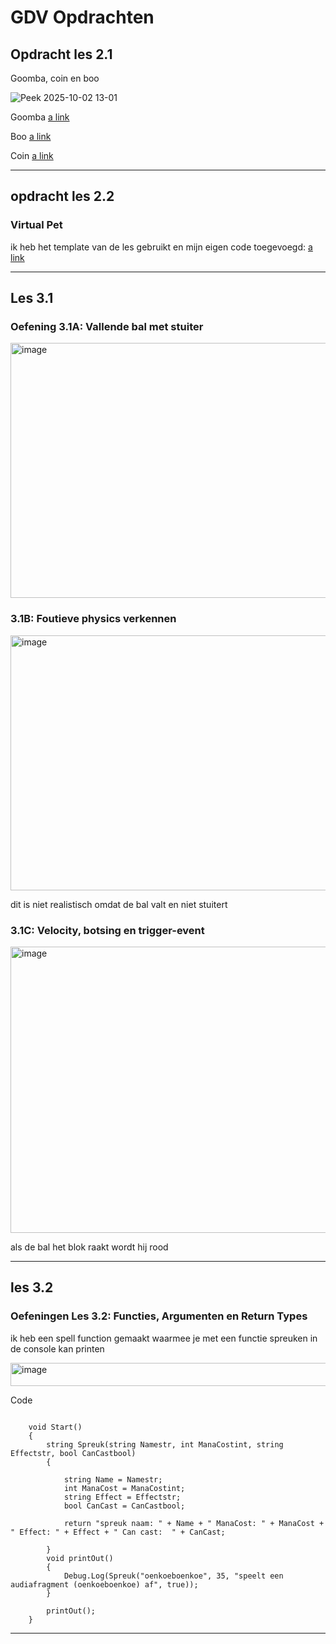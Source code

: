 # GDV Opdrachten

## Opdracht les 2.1

Goomba, coin en boo

![Peek 2025-10-02 13-01](https://github.com/user-attachments/assets/69118e65-fe42-4bf1-95ed-d48f69cc4712)


Goomba
[a link](https://github.com/Tom-De-Jong/Unity-readme/blob/main/Myproject/Assets/Scripts/goomba.cs)

Boo
[a link](https://github.com/Tom-De-Jong/Unity-readme/blob/main/Myproject/Assets/Scripts/booscript.cs)

Coin
[a link](https://github.com/Tom-De-Jong/Unity-readme/blob/main/Myproject/Assets/Scripts/RotationScript.cs)

------------------------------------------------------------

## opdracht les 2.2

### Virtual Pet

ik heb het template van de les gebruikt en mijn eigen code toegevoegd:
[a link](https://github.com/Tom-De-Jong/Unity-readme/blob/main/Myproject/Assets/Scripts/simple%20pet.cs)

------------------------------------------------------------

## Les 3.1

### Oefening 3.1A: Vallende bal met stuiter
<img width="904" height="408" alt="image" src="https://github.com/user-attachments/assets/26a76bee-c16f-464f-b293-d12dc02e5b74" />

### 3.1B: Foutieve physics verkennen
<img width="904" height="408" alt="image" src="https://github.com/user-attachments/assets/f6ef0455-a787-4928-9dad-d76fcda7185d" />

dit is niet realistisch omdat de bal valt en niet stuitert

### 3.1C: Velocity, botsing en trigger-event
<img width="830" height="458" alt="image" src="https://github.com/user-attachments/assets/93eae58a-a685-4dca-be9a-152382ab34ef" />

als de bal het blok raakt wordt hij rood

------------------------------------------------------------

## les 3.2

### Oefeningen Les 3.2: Functies, Argumenten en Return Types

ik heb een spell function gemaakt waarmee je met een functie spreuken in de console kan printen

<img width="754" height="37" alt="image" src="https://github.com/user-attachments/assets/d4d39346-8842-4356-9ca2-fed49ad40d5e" />

Code

```

    void Start()
    {
        string Spreuk(string Namestr, int ManaCostint, string Effectstr, bool CanCastbool)
        {

            string Name = Namestr;
            int ManaCost = ManaCostint;
            string Effect = Effectstr;
            bool CanCast = CanCastbool;

            return "spreuk naam: " + Name + " ManaCost: " + ManaCost + " Effect: " + Effect + " Can cast:  " + CanCast;

        }
        void printOut()
        {
            Debug.Log(Spreuk("oenkoeboenkoe", 35, "speelt een audiafragment (oenkoeboenkoe) af", true));
        }

        printOut();
    }

```

------------------------------------------------------------





